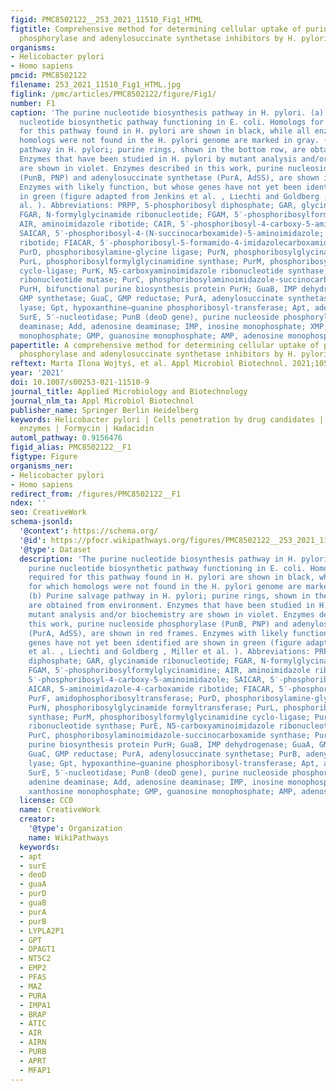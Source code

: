 ```yaml
---
figid: PMC8502122__253_2021_11510_Fig1_HTML
figtitle: Comprehensive method for determining cellular uptake of purine nucleoside
  phosphorylase and adenylosuccinate synthetase inhibitors by H. pylori
organisms:
- Helicobacter pylori
- Homo sapiens
pmcid: PMC8502122
filename: 253_2021_11510_Fig1_HTML.jpg
figlink: /pmc/articles/PMC8502122/figure/Fig1/
number: F1
caption: 'The purine nucleotide biosynthesis pathway in H. pylori. (a) De novo purine
  nucleotide biosynthetic pathway functioning in E. coli. Homologs for genes required
  for this pathway found in H. pylori are shown in black, while all enzymes for which
  homologs were not found in the H. pylori genome are marked in gray. (b) Purine salvage
  pathway in H. pylori; purine rings, shown in the bottom row, are obtained from environment.
  Enzymes that have been studied in H. pylori by mutant analysis and/or biochemistry
  are shown in violet. Enzymes described in this work, purine nucleoside phosphorylase
  (PunB, PNP) and adenylosuccinate synthetase (PurA, AdSS), are shown in red frames.
  Enzymes with likely function, but whose genes have not yet been identified are shown
  in green (figure adapted from Jenkins et al. , Liechti and Goldberg , Miller et
  al. ). Abbreviations: PRPP, 5-phosphoribosyl diphosphate; GAR, glycinamide ribonucleotide;
  FGAR, N-formylglycinamide ribonucleotide; FGAM, 5′-phosphoribosylformylglycinamidine;
  AIR, aminoimidazole ribotide; CAIR, 5′-phosphoribosyl-4-carboxy-5-aminoimidazole;
  SAICAR, 5′-phosphoribosyl-4-(N-succinocarboxamide)-5-aminoimidazole; AICAR, 5-aminoimidazole-4-carboxamide
  ribotide; FIACAR, 5′-phosphoribosyl-5-formamido-4-imidazolecarboxamide; PurF, amidophosphoribosyltransferase;
  PurD, phosphoribosylamine-glycine ligase; PurN, phosphoribosylglycinamide formyltransferase;
  PurL, phosphoribosylformylglycinamidine synthase; PurM, phosphoribosylformylglycinamidine
  cyclo-ligase; PurK, N5-carboxyaminoimidazole ribonucleotide synthase; PurE, N5-carboxyaminoimidazole
  ribonucleotide mutase; PurC, phosphoribosylaminoimidazole-succinocarboxamide synthase;
  PurH, bifunctional purine biosynthesis protein PurH; GuaB, IMP dehydrogenase; GuaA,
  GMP synthetase; GuaC, GMP reductase; PurA, adenylosuccinate synthetase; PurB, adenylosuccinate
  lyase; Gpt, hypoxanthine–guanine phosphoribosyl-transferase; Apt, adenine phosphoribosyltransferase;
  SurE, 5′-nucleotidase; PunB (deoD gene), purine nucleoside phosphorylase; Ade, adenine
  deaminase; Add, adenosine deaminase; IMP, inosine monophosphate; XMP, xanthosine
  monophosphate; GMP, guanosine monophosphate; AMP, adenosine monophosphate'
papertitle: A comprehensive method for determining cellular uptake of purine nucleoside
  phosphorylase and adenylosuccinate synthetase inhibitors by H. pylori.
reftext: Marta Ilona Wojtyś, et al. Appl Microbiol Biotechnol. 2021;105(20):7949-7967.
year: '2021'
doi: 10.1007/s00253-021-11510-9
journal_title: Applied Microbiology and Biotechnology
journal_nlm_ta: Appl Microbiol Biotechnol
publisher_name: Springer Berlin Heidelberg
keywords: Helicobacter pylori | Cells penetration by drug candidates | Salvage pathway
  enzymes | Formycin | Hadacidin
automl_pathway: 0.9156476
figid_alias: PMC8502122__F1
figtype: Figure
organisms_ner:
- Helicobacter pylori
- Homo sapiens
redirect_from: /figures/PMC8502122__F1
ndex: ''
seo: CreativeWork
schema-jsonld:
  '@context': https://schema.org/
  '@id': https://pfocr.wikipathways.org/figures/PMC8502122__253_2021_11510_Fig1_HTML.html
  '@type': Dataset
  description: 'The purine nucleotide biosynthesis pathway in H. pylori. (a) De novo
    purine nucleotide biosynthetic pathway functioning in E. coli. Homologs for genes
    required for this pathway found in H. pylori are shown in black, while all enzymes
    for which homologs were not found in the H. pylori genome are marked in gray.
    (b) Purine salvage pathway in H. pylori; purine rings, shown in the bottom row,
    are obtained from environment. Enzymes that have been studied in H. pylori by
    mutant analysis and/or biochemistry are shown in violet. Enzymes described in
    this work, purine nucleoside phosphorylase (PunB, PNP) and adenylosuccinate synthetase
    (PurA, AdSS), are shown in red frames. Enzymes with likely function, but whose
    genes have not yet been identified are shown in green (figure adapted from Jenkins
    et al. , Liechti and Goldberg , Miller et al. ). Abbreviations: PRPP, 5-phosphoribosyl
    diphosphate; GAR, glycinamide ribonucleotide; FGAR, N-formylglycinamide ribonucleotide;
    FGAM, 5′-phosphoribosylformylglycinamidine; AIR, aminoimidazole ribotide; CAIR,
    5′-phosphoribosyl-4-carboxy-5-aminoimidazole; SAICAR, 5′-phosphoribosyl-4-(N-succinocarboxamide)-5-aminoimidazole;
    AICAR, 5-aminoimidazole-4-carboxamide ribotide; FIACAR, 5′-phosphoribosyl-5-formamido-4-imidazolecarboxamide;
    PurF, amidophosphoribosyltransferase; PurD, phosphoribosylamine-glycine ligase;
    PurN, phosphoribosylglycinamide formyltransferase; PurL, phosphoribosylformylglycinamidine
    synthase; PurM, phosphoribosylformylglycinamidine cyclo-ligase; PurK, N5-carboxyaminoimidazole
    ribonucleotide synthase; PurE, N5-carboxyaminoimidazole ribonucleotide mutase;
    PurC, phosphoribosylaminoimidazole-succinocarboxamide synthase; PurH, bifunctional
    purine biosynthesis protein PurH; GuaB, IMP dehydrogenase; GuaA, GMP synthetase;
    GuaC, GMP reductase; PurA, adenylosuccinate synthetase; PurB, adenylosuccinate
    lyase; Gpt, hypoxanthine–guanine phosphoribosyl-transferase; Apt, adenine phosphoribosyltransferase;
    SurE, 5′-nucleotidase; PunB (deoD gene), purine nucleoside phosphorylase; Ade,
    adenine deaminase; Add, adenosine deaminase; IMP, inosine monophosphate; XMP,
    xanthosine monophosphate; GMP, guanosine monophosphate; AMP, adenosine monophosphate'
  license: CC0
  name: CreativeWork
  creator:
    '@type': Organization
    name: WikiPathways
  keywords:
  - apt
  - surE
  - deoD
  - guaA
  - purD
  - guaB
  - purA
  - purB
  - LYPLA2P1
  - GPT
  - DPAGT1
  - NT5C2
  - EMP2
  - PFAS
  - MAZ
  - PURA
  - IMPA1
  - BRAP
  - ATIC
  - AIR
  - AIRN
  - PURB
  - APRT
  - MFAP1
---
```

